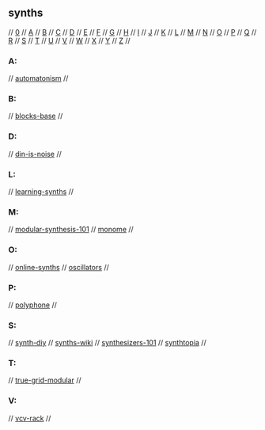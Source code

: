 ## synths

// [0](#0) // [A](#a) // [B](#b) // [C](#c) // [D](#d) // [E](#e) // [F](#f) // [G](#g)
// [H](#h) // [I](#i) // [J](#j) // [K](#k) // [L](#l) // [M](#m) // [N](#n) // [O](#o)
// [P](#p) // [Q](#q) // [R](#r) // [S](#s) // [T](#t) // [U](#u) // [V](#v) // [W](#w)
// [X](#x) // [Y](#y) // [Z](#z) //

### A:
// [automatonism](https://www.automatonism.com/the-software)
//

### B:
// [blocks-base](https://www.native-instruments.com/en/products/komplete/synths/reaktor-6-player/blocks-base/)
//

### D:
// [din-is-noise](https://dinisnoise.org/)
//

### L:
// [learning-synths](https://learningsynths.ableton.com/)
//

### M:
// [modular-synthesis-101](https://www.musicianonamission.com/modular-synthesis/)
// [monome](https://monome.org/)
//

### O:
// [online-synths](https://synth.playtronica.com/)
// [oscillators](https://making-music.com/quick-guides/oscillators/)
//

### P:
// [polyphone](https://www.polyphone-soundfonts.com/)
//

### S:
// [synth-diy](http://www.synthdiy.com)
// [synths-wiki](https://en.wikipedia.org/wiki/Synthesizer#ADSR_envelope)
// [synthesizers-101](https://www.musicianonamission.com/what-are-synthesizers/)
// [synthtopia](https://www.synthtopia.com)
//

### T:
// [true-grid-modular](https://www.modulargrid.net/e/racks/synth/)
//

### V:
// [vcv-rack](https://vcvrack.com)
//

